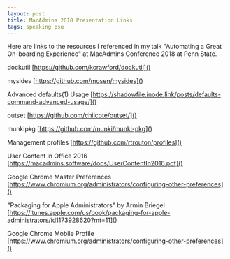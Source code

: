 ```yaml
---
layout: post
title: MacAdmins 2018 Presentation Links
tags: speaking psu
---
```

Here are links to the resources I referenced in my talk "Automating a Great On-boarding Experience" at MacAdmins Conference 2018 at Penn State.

dockutil
[https://github.com/kcrawford/dockutil]()

mysides
[https://github.com/mosen/mysides]()

Advanced defaults(1) Usage
[https://shadowfile.inode.link/posts/defaults-command-advanced-usage/]()

outset
[https://github.com/chilcote/outset/]()

munkipkg
[https://github.com/munki/munki-pkg]()

Management profiles
[https://github.com/rtrouton/profiles]()

User Content in Office 2016
[https://macadmins.software/docs/UserContentIn2016.pdf]()

Google Chrome Master Preferences
[https://www.chromium.org/administrators/configuring-other-preferences]()

"Packaging for Apple Administrators" by Armin Briegel
[https://itunes.apple.com/us/book/packaging-for-apple-administrators/id1173928620?mt=11]()

Google Chrome Mobile Profile
[https://www.chromium.org/administrators/configuring-other-preferences]()